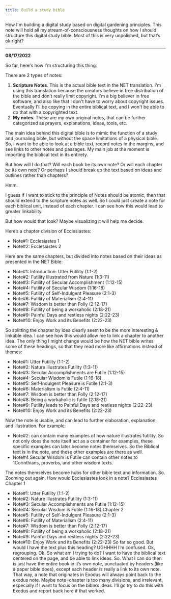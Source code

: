 ```yaml
---
title: Build a study bible
---
```


How I'm building a digital study based on digital gardening principles. This note will hold all my stream-of-consciousness thoughts on how I should structure this digital study bible. Most of this is very unpolished, but that’s ok right? 

---

**08/17/2022**

So far, here's how I'm structuring this thing:

There are 2 types of notes:

1. **Scripture Notes**. This is the actual bible text in the NET translation. I'm using this translation because the creators believe in free distribution of the bible and don't really limit copyright. I'm a big believer in free software, and also like that I don't have to worry about copyright issues. Eventually I'll be copying in the entire biblical text, and I won't be able to do that with a copyrighted text. 
2. **My notes**. These are my own original notes, that can be further categorized as prayers, explanations, ideas, tools, etc. 

The main idea behind this digital bible is to mimic the function of a study and journaling bible, but without the space limitations of a physical bible. So, I want to be able to look at a bible text, record notes in the margins, and see links to other notes and passages. 
My main job at the moment is importing the biblical text in its entirety. 

But how will I do that? Will each book be its own note? Or will each chapter be its own note? Or perhaps I should break up the text based on ideas and outlines rather than chapters? 

Hmm. 

I guess if I want to stick to the principle of Notes should be atomic, then that should extend to the scripture notes as well. So I could just create a note for each biblical unit, instead of each chapter. I can see how this would lead to greater linkability. 

But how would that look? Maybe visualizing it will help me decide. 

Here’s a chapter division of Ecclesiastes: 

-	Note#1: Ecclesiastes 1
-	Note#2: Ecclesiastes 2

Here are the same chapters, but divided into notes based on their ideas as presented in the NET Bible: 

-	Note#1: Introduction: Utter Futility (1:1-2)
-	Note#2: Futility Illustrated from Nature (1:3-11)
-	Note#3: Futility of Secular Accomplishment (1:12-15)
-	Note#4: Futility of Secular Wisdom (1:16-18)
-	Note#5: Futility of Self-Indulgent Pleasure (2:1-3)
-	Note#6: Futility of Materialism (2:4-11)
-	Note#7: Wisdom is better than Folly (2:12-17)
-	Note#8: Futility of being a workaholic (2:18-21)
-	Note#9: Painful Days and restless nights (2:22-23)
-	Note#10: Enjoy Work and its Benefits (2:22-23)

So splitting the chapter by idea clearly seem to be the more interesting & linkable idea. I can see how this would allow me to link a chapter to another idea. The only thing I might change would be how the NET bible writes some of these headings, so that they read more like affirmations instead of themes:

-	Note#1: Utter Futility (1:1-2)
-	Note#2: Nature Illustrates Futility (1:3-11)
-	Note#3: Secular Accomplishments are Futile (1:12-15)
-	Note#4: Secular Wisdom is Futile (1:16-18)
-	Note#5: Self-Indulgent Pleasure is Futile (2:1-3)
-	Note#6: Materialism is Futile (2:4-11)
-	Note#7: Wisdom is better than Folly (2:12-17)
-	Note#8: Being a workaholic is futile (2:18-21)
-	Note#9: Futility leads to Painful Days and restless nights (2:22-23)
-	Note#10: Enjoy Work and its Benefits (2:22-23)

Now the note is usable, and can lead to further elaboration, explanation, and illustration. For example: 

-	Note#2: can contain many examples of how nature illustrates futility. So not only does the note itself act as a container for examples, these specific examples can later become notes themselves. So the Biblical text is in the note, and these other examples are there as well.
-	Note#4 Secular Wisdom is Futile can contain other notes to 1Corinthians, proverbs, and other wisdom texts. 

The notes themselves become hubs for other bible text and information. 
So. Zooming out again. How would Ecclesiastes look in a note?
Ecclesiastes
Chapter 1
-	Note#1: Utter Futility (1:1-2)
-	Note#2: Nature Illustrates Futility (1:3-11)
-	Note#3: Secular Accomplishments are Futile (1:12-15)
-	Note#4: Secular Wisdom is Futile (1:16-18)
Chapter 2
-	Note#5: Futility of Self-Indulgent Pleasure (2:1-3)
-	Note#6: Futility of Materialism (2:4-11)
-	Note#7: Wisdom is better than Folly (2:12-17)
-	Note#8: Futility of being a workaholic (2:18-21)
-	Note#9: Painful Days and restless nights (2:22-23)
-	Note#10: Enjoy Work and its Benefits (2:22-23)
So far so good. But would I have the text plus this heading? UGHHHH I’m confused. 
Ok, regrouping. 
Ok. 
So what am I trying to do? I want to have the biblical text centered on the page, and be able to link ideas. So. What I can do then is just have the entire book in it’s own note, punctuated by headers (like a paper bible does), except each header is really a link to its own note. That way, a note that originates in Exodus will always point back to the exodus note. 
Maybe note=chapter is too many divisions, and irrelevant, especially if I want to focus on the bible’s ideas. 
I’ll go try to do this with Exodus and report back here if that worked. 
